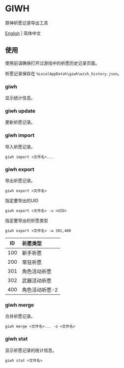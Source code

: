 # GIWH

原神祈愿记录导出工具

[English](readme.md) | 简体中文

## 使用

使用前请确保打开过游戏中的祈愿历史记录页面。

祈愿记录保存在 `%LocalAppData%\giwh\wish_history.json`。

### giwh

显示统计信息。

### giwh update

更新祈愿记录。

### giwh import

导入祈愿记录。

```
giwh import <文件名>...
```

### giwh export

导出祈愿记录。

```
giwh export <文件名>
```

指定要导出的UID

```
giwh export <文件名> -u <UID>
```

指定要导出的祈愿类型

```
giwh export <文件名> -w 301,400
```

| ID | 祈愿类型 |
| :--: | :------------- |
| 100 | 新手祈愿 |
| 200 | 常驻祈愿 |
| 301 | 角色活动祈愿 |
| 302 | 武器活动祈愿 |
| 400 | 角色活动祈愿-2 |

### giwh merge

合并祈愿记录。

```
giwh merge <文件名>... -o <文件名>
```

### giwh stat

显示祈愿记录的统计信息。

```
giwh stat <文件名>
```